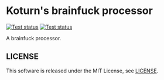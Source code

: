 Koturn's brainfuck processor
============================

[![Test status](https://travis-ci.org/koturn/kbf.png)](https://travis-ci.org/koturn/kbf)
[![Test status](https://ci.appveyor.com/api/projects/status/q9gh5jkn06iq707o?svg=true)](https://ci.appveyor.com/project/koturn/cppbrainfuck)

A brainfuck processor.


## LICENSE

This software is released under the MIT License, see [LICENSE](LICENSE).
